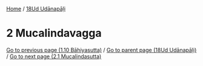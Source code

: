
[Home](/) / [18Ud Udānapāḷi](../18Ud.md)

# 2 Mucalindavagga


[Go to previous page (1.10 Bāhiyasutta)](1/1.10.md) / [Go to parent page (18Ud Udānapāḷi)](0.md) / [Go to next page (2.1 Mucalindasutta)](2/2.1.md)


